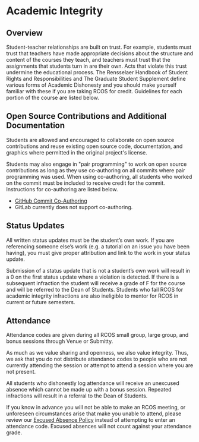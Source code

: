 # Academic Integrity

## Overview
Student-teacher relationships are built on trust. For example, students must trust that teachers have made appropriate decisions about the structure and content of the courses they teach, and teachers must trust that the assignments that students turn in are their own. Acts that violate this trust undermine the educational process. The Rensselaer Handbook of Student Rights and Responsibilities and The Graduate Student Supplement define various forms of Academic Dishonesty and you should make yourself familiar with these if you are taking RCOS for credit. Guidelines for each portion of the course are listed below.

## Open Source Contributions and Additional Documentation
Students are allowed and encouraged to collaborate on open source contributions and reuse existing open source code, documentation, and graphics where permitted in the original project's license. 

Students may also engage in "pair programming" to work on open source contributions as long as they use co-authoring on all commits where pair programming was used. When using co-authoring, all students who worked on the commit must be included to receive credit for the commit. Instructions for co-authoring are listed below.
- [GitHub Commit Co-Authoring](https://help.github.com/articles/creating-a-commit-with-multiple-authors/)
- GitLab currently does not support co-authoring.


## Status Updates
All written status updates must be the student’s own work. If you are referencing someone else’s work (e.g. a tutorial on an issue you have been having), you must give proper attribution and link to the work in your status update.

Submission of a status update that is not a student’s own work will result in a 0 on the first status update where a violation is detected. If there is a subsequent infraction the student will receive a grade of F for the course and will be referred to the Dean of Students. Students who fail RCOS for academic integrity infractions are also ineligible to mentor for RCOS in current or future semesters.


## Attendance
Attendance codes are given during all RCOS small group, large group, and bonus sessions through Venue or Submitty. 

As much as we value sharing and openness, we also value integrity. Thus, we ask that you do not distribute attendance codes to people who are not currently attending the session or attempt to attend a session where you are not present. 

All students who dishonestly log attendance will receive an unexcused absence which cannot be made up with a bonus session. Repeated infractions will result in a referral to the Dean of Students.

If you know in advance you will not be able to make an RCOS meeting, or unforeseen circumstances arise that make you unable to attend, please review our [Excused Absence Policy](/grading/attendance?id=excused-absence-policy) instead of attempting to enter an attendance code. Excused absences will not count against your attendance grade.

